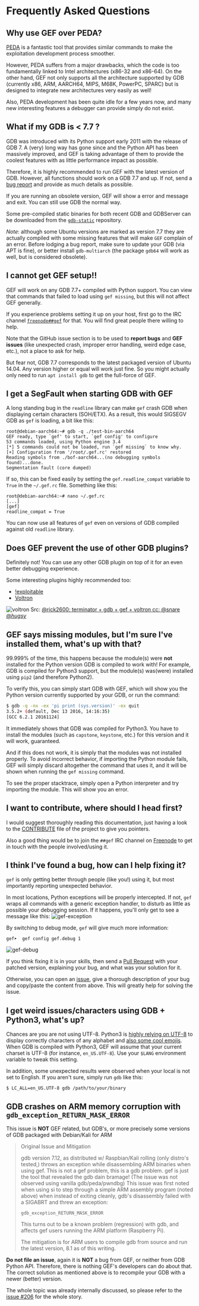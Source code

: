 # Frequently Asked Questions #

## Why use GEF over PEDA? ##

[PEDA](https://github.com/longld/peda) is a fantastic tool that provides similar
commands to make the exploitation development process smoother.

However, PEDA suffers from a major drawbacks, which the code is too
fundamentally linked to Intel architectures (x86-32 and x86-64). On the other
hand, GEF not only supports all the architecture supported by GDB (currently
x86, ARM, AARCH64, MIPS, M68K, PowerPC, SPARC) but is designed to integrate new
architectures very easily as well!

Also, PEDA development has been quite idle for a few years now, and many new
interesting features a debugger can provide simply do not exist.

## What if my GDB is < 7.7 ? ##

GDB was introduced with its Python support early 2011 with the release of
GDB 7. A (very) long way has gone since and the Python API has been massively
improved, and GEF is taking advantage of them to provide the coolest features
with as little performance impact as possible.

Therefore, it is highly recommended to run GEF with the latest version of
GDB. However, all functions should work on a GDB 7.7 and up. If not, send
a [bug report](https://github.com/hugsy/gef/issues) and provide as much details
as possible.

If you are running an obsolete version, GEF will show a error and message and
exit. You can still use GDB the normal way.

Some pre-compiled static binaries for both recent GDB and GDBServer can be
downloaded from the [`gdb-static`](https://github.com/hugsy/gdb-static) repository.

_Note_: although some Ubuntu versions are marked as version 7.7 they are
actually compiled with some missing features that will make `GEF` complain of an
error. Before lodging a bug report, make sure to update your GDB (via APT is
fine), or better install `gdb-multiarch` (the package `gdb64` will work as well,
but is considered obsolete).

## I cannot get GEF setup!! ##

GEF will work on any GDB 7.7+ compiled with Python support. You can view
that commands that failed to load using `gef missing`, but this will not affect
GEF generally.

If you experience problems setting it up on your host, first go to the
IRC channel [`freenode##gef`](https://webchat.freenode.net/?channels=##gef) for
that. You will find great people there willing to help.

Note that the GitHub issue section is to be used to **report bugs** and
**GEF issues** (like unexpected crash, improper error handling, weird edge case,
etc.), not a place to ask for help.

But fear not, GDB 7.7 corresponds to the latest packaged version of Ubuntu
14.04. Any version higher or equal will work just fine. So you might actually
only need to run `apt install gdb` to get the full-force of GEF.

## I get a SegFault when starting GDB with GEF ##

A long standing bug in the `readline` library can make `gef` crash GDB
when displaying certain characters (SOH/ETX). As a result, this would SIGSEGV
GDB as `gef` is loading, a bit like this:

```
root@debian-aarch64:~# gdb -q ./test-bin-aarch64
GEF ready, type `gef' to start, `gef config' to configure
53 commands loaded, using Python engine 3.4
[*] 5 commands could not be loaded, run `gef missing` to know why.
[+] Configuration from '/root/.gef.rc' restored
Reading symbols from ./bof-aarch64...(no debugging symbols found)...done.
Segmentation fault (core dumped)
```

If so, this can be fixed easily by setting the `gef.readline_compat` variable to
`True` in the `~/.gef.rc` file. Something like this:

```
root@debian-aarch64:~# nano ~/.gef.rc
[...]
[gef]
readline_compat = True
```

You can now use all features of `gef` even on versions of GDB compiled against
old `readline` library.


## Does GEF prevent the use of other GDB plugins? ##

Definitely not! You can use any other GDB plugin on top of it for an even better
debugging experience.

Some interesting plugins highly recommended too:

- [!exploitable](https://github.com/jfoote/exploitable/)
- [Voltron](https://github.com/snare/voltron)

![voltron](https://pbs.twimg.com/media/CsSkk0EUkAAJVPJ.jpg:large)
Src: [@rick2600: terminator + gdb + gef + voltron cc: @snare @_hugsy_](https://twitter.com/rick2600/status/775926070566490113)


## GEF says missing modules, but I'm sure I've installed them, what's up with that? ##

99.999% of the time, this happens because the module(s) were **not** installed
for the Python version GDB is compiled to work with! For example, GDB is
compiled for Python3 support, but the module(s) was(were) installed using `pip2`
(and therefore Python2).

To verify this, you can simply start GDB with GEF, which will show you the
Python version currently supported by your GDB, or run the command:

```bash
$ gdb -q -nx -ex 'pi print (sys.version)' -ex quit
3.5.2+ (default, Dec 13 2016, 14:16:35)
[GCC 6.2.1 20161124]
```

It immediately shows that GDB was compiled for Python3. You have to install the
modules (such as `capstone`, `keystone`, etc.) for this version and it will
work, guaranteed.

And if this does not work, it is simply that the modules was not installed
properly. To avoid incorrect behavior, if importing the Python module fails,
GEF will simply discard altogether the command that uses it, and it will be
shown when running the `gef missing` command.

To see the proper stacktrace, simply open a Python interpreter and try importing
the module. This will show you an error.


## I want to contribute, where should I head first? ##

I would suggest thoroughly reading this documentation, just having a look to the
[CONTRIBUTE](https://github.com/hugsy/gef/blob/master/.github/CONTRIBUTING.md)
file of the project to give you pointers.

Also a good thing would be to join the `##gef` IRC channel
on [Freenode](https://webchat.freenode.net/?channels=##gef) to get in touch with
the people involved/using it.


## I think I've found a bug, how can I help fixing it? ##

`gef` is only getting better through people (like you!) using it, but most
importantly reporting unexpected behavior.

In most locations, Python exceptions will be properly intercepted. If not, `gef`
wraps all commands with a generic exception handler, to disturb as little as
possible your debugging session. If it happens, you'll only get to see a message
like this:
![gef-exception](http://i.imgur.com/J7dUnXV.png)

By switching to debug mode, `gef` will give much more information:
```
gef➤  gef config gef.debug 1
```
![gef-debug](http://i.imgur.com/SGe8oFF.png)

If you think fixing it is in your skills, then send a [Pull
Request](https://github.com/hugsy/gef/pulls) with your patched version,
explaining your bug, and what was your solution for it.

Otherwise, you can open an [issue](https://github.com/hugsy/gef/issues), give a
thorough description of your bug and copy/paste the content from above. This
will greatly help for solving the issue.


## I get weird issues/characters using GDB + Python3, what's up? ##

Chances are you are not using UTF-8. Python3
is [highly relying on UTF-8](http://www.diveintopython3.net/strings.html) to
display correctly characters of any alphabet
and
[also some cool emojis](http://unicode.org/emoji/charts/full-emoji-list.html). When
GDB is compiled with Python3, GEF will assume that your current charset is UTF-8
(for instance, `en_US.UTF-8`). Use your `$LANG` environment variable to tweak
this setting.

In addition, some unexpected results were observed when your local is not set to
English. If you aren't sure, simply run `gdb` like this:

```
$ LC_ALL=en_US.UTF-8 gdb /path/to/your/binary
```

## GDB crashes on ARM memory corruption with `gdb_exception_RETURN_MASK_ERROR` ##

This issue is **NOT** GEF related, but GDB's, or more precisely some versions of
GDB packaged with Debian/Kali for ARM

>
> Original Issue and Mitigation
>
> gdb version 7.12, as distributed w/ Raspbian/Kali rolling (only distro's
> tested,) throws an exception while disassembling ARM binaries when using gef.
> This is not a gef problem, this is a gdb problem. gef is just the tool that
> revealed the gdb dain bramage! (The issue was not observed using vanilla
> gdb/peda/pwndbg) This issue was first noted when using si to step through a
> simple ARM assembly program (noted above) when instead of exiting cleanly,
> gdb's disassembly failed with a SIGABRT and threw an exception:
>
>  `gdb_exception_RETURN_MASK_ERROR`
>
> This turns out to be a known problem (regression) with gdb, and affects
> gef users running the ARM platform (Raspberry Pi).
>
> The mitigation is for ARM users to compile gdb from source and run the latest
> version, 8.1 as of this writing.
>

**Do not file an issue**, again it is **NOT** a bug from GEF, or neither from GDB
Python API. Therefore, there is nothing GEF's developers can do about that. The
correct solution as mentioned above is to recompile your GDB with a newer
(better) version.

The whole topic was already internally discussed, so please refer to
the [issue #206](https://github.com/hugsy/gef/issues/206) for the whole story.
